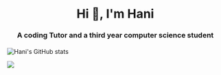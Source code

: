 <h1 align="center">Hi 👋, I'm Hani</h1>

<h3 align="center" style="margin-bottom: 20px;">A coding Tutor and a third year computer science student</h3>


![Hani's GitHub stats](https://github-readme-stats.vercel.app/api?username=Hani0101&hide=prs,stars)


<picture>
  <source
    srcset="https://github-readme-stats.vercel.app/api?username=anuraghazra&show_icons=true&theme=dark"
    media="(prefers-color-scheme: dark)"
  />
  <source
    srcset="https://github-readme-stats.vercel.app/api?username=anuraghazra&show_icons=true"
    media="(prefers-color-scheme: light), (prefers-color-scheme: no-preference)"
  />
  <img src="https://github-readme-stats.vercel.app/api?username=anuraghazra&show_icons=true" />
</picture>
